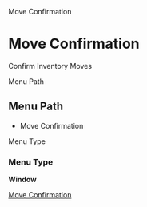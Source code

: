 
Move Confirmation
# Move Confirmation


Confirm Inventory Moves

Menu Path
## Menu Path



- Move Confirmation

Menu Type
### Menu Type

**Window**


[Move Confirmation](../../window-move-confirmation.md)